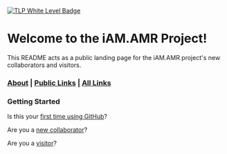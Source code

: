 
[![TLP White Level Badge](https://img.shields.io/badge/TLP-WHITE-lightgrey)](sharing.md)



# Welcome to the iAM.AMR Project!

This README acts as a public landing page for the iAM.AMR project's new collaborators and visitors.

### [About](https://goto.iam.amr.pub/docs) | [Public Links](dir_pub.md) | [All Links](#to-do)


### Getting Started

Is this your [first time using GitHub](github.md)?

Are you a [new collaborator](dir_collaborators.md)?

Are you a [visitor](dir_visitors.md)?


